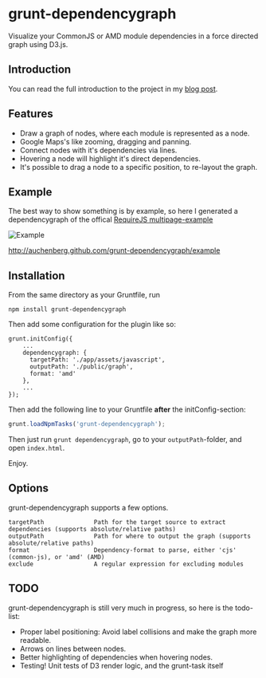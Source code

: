 grunt-dependencygraph
===========

Visualize your CommonJS or AMD module dependencies in a force directed graph using D3.js.

Introduction
-------------

You can read the full introduction to the project in my [blog post](http://blog.kenneth.io/blog/2013/01/23/visualize-your-javaScript-dependencies-with-grunt-dependencygraph/).

Features
-------------
- Draw a graph of nodes, where each module is represented as a node. 
- Google Maps's like zooming, dragging and panning.
- Connect nodes with it's dependencies via lines.
- Hovering a node will highlight it's direct dependencies.
- It's possible to drag a node to a specific position, to re-layout the graph.

Example
-------
The best way to show something is by example, so here I generated a dependencygraph of the offical [RequireJS multipage-example](https://github.com/requirejs/example-multipage)

![Example](https://raw.github.com/auchenberg/grunt-dependencygraph/master/example/graph_example.jpg)

http://auchenberg.github.com/grunt-dependencygraph/example

Installation
-------------

From the same directory as your Gruntfile, run

```
npm install grunt-dependencygraph
```

Then add some configuration for the plugin like so:

    grunt.initConfig({
        ...
        dependencygraph: {
          targetPath: './app/assets/javascript',
          outputPath: './public/graph',
          format: 'amd'
        },
        ...
    });


Then add the following line to your Gruntfile **after** the initConfig-section:

```js
grunt.loadNpmTasks('grunt-dependencygraph');
```

Then just run `grunt dependencygraph`, go to your `outputPath`-folder, and open `index.html`.

Enjoy.

Options
-------
grunt-dependencygraph supports a few options.

```text                 
targetPath              Path for the target source to extract dependencies (supports absolute/relative paths)
outputPath              Path for where to output the graph (supports absolute/relative paths)
format                  Dependency-format to parse, either 'cjs' (common-js), or 'amd' (AMD)
exclude                 A regular expression for excluding modules
```

TODO
-------
grunt-dependencygraph is still very much in progress, so here is the todo-list:

- Proper label positioning: Avoid label collisions and make the graph more readable.
- Arrows on lines between nodes.
- Better highlighting of dependencies when hovering nodes.
- Testing! Unit tests of D3 render logic, and the grunt-task itself



